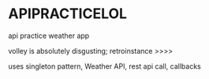 # APIPRACTICELOL
api practice weather app

volley is absolutely disgusting; retroinstance >>>> 

uses singleton pattern, Weather API, rest api call, callbacks 
